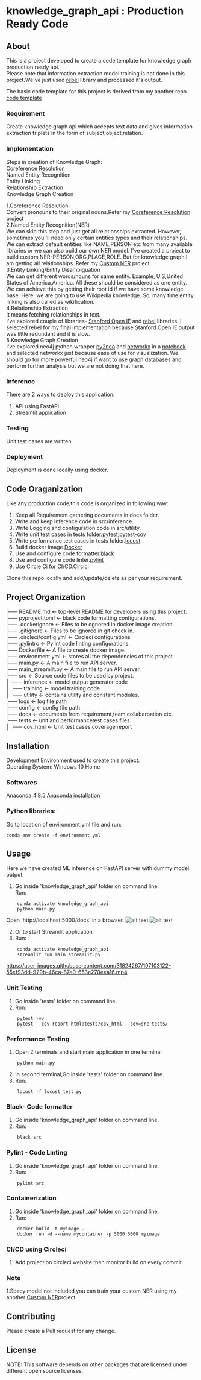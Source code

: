 # knowledge_graph_api : Production Ready Code


## About  
This is a project developed to create a code template for knowledge graph production ready api.    
Please note that information extraction model training is not done in this project.We've just used <a href="https://github.com/Babelscape/rebel">rebel</a> library and processed it's output.   


The basic code template for this project is derived from my another repo <a href="https://github.com/sarang0909/Code_Template">code template</a> 


### Requirement

Create knowledge graph api which accepts text data and gives information extraction triplets in the form of subject,object,relation.     
   
### Implementation   
Steps in creation of Knowledge Graph:   
Coreference Resolution    
Named Entity Recognition    
Entity Linking    
Relationship Extraction    
Knowledge Graph Creation    


1.Coreference Resolution:    
Convert pronouns to their original nouns.Refer my <a href="https://github.com/sarang0909/coreference_resolution_api">Coreference Resolution</a> project       
2.Named Entity Recognition(NER)      
We can skip this step and just get all relationships extracted. However, sometimes you 'll need only certain entities types and their relationships. We can extract default entities like NAME,PERSON etc from many available libraries or we can also build our own NER model. I've created a project to build custom NER-PERSON,ORG,PLACE,ROLE. But for knowledge graph,I am getting all relationships.
Refer my <a href="https://github.com/sarang0909/custom_ner_api">Custom NER</a> project.                
3.Entity Linking/Entity Disambiguation      
We can get different words/nouns for same entity. Example, U.S,United States of America,America. All these should be considered as one entity. We can achieve this by getting their root id if we have some knowledge base. Here, we are going to use Wikipedia knowledge. So, many time entity linking is also called as wikification.          
4.Relationship Extraction     
It means fetching relationships in text.     
I've explored couple of libraries- <a href="https://pypi.org/project/stanford-openie/1.0.1/"> Stanford Open IE</a> and <a href="https://github.com/Babelscape/rebel">rebel</a> libraries. 
I selected rebel for my final implementation because Stanford Open IE output was little redundant and it is slow.      
5.Knowledge Graph Creation     
I've explored neo4j python wrapper <a href="https://py2neo.org/2021.1/">py2neo</a> and <a href="https://networkx.org/">networkx</a> in a <a href="https://github.com/sarang0909/knowledge_graph_api/blob/master/src/training/graph_visualization.ipynb">notebook</a> and selected networkx just because ease of use for visualization. We should go for more powerful neo4j if want to use graph databases and perform further analysis but we are not doing that here.      



### Inference   
There are 2 ways to deploy this application.   
1. API using FastAPI.
2. Streamlit application

### Testing     
Unit test cases are written   

### Deployment 
Deployment is done locally using docker.   


## Code Oraganization   
Like any production code,this code is organized in following way:   
1. Keep all Requirement gathering documents in docs folder.       
2. Write and keep inference code in src/inference.   
3. Write Logging and configuration code in src/utility.      
4. Write unit test cases in tests folder.<a href="https://docs.pytest.org/en/7.1.x/">pytest</a>,<a href="https://pytest-cov.readthedocs.io/en/latest/readme.html">pytest-cov</a>    
5. Write performance test cases in tests folder.<a href="https://locust.io/">locust</a>     
6. Build docker image.<a href="https://www.docker.com/">Docker</a>  
7. Use and configure code formatter.<a href="https://black.readthedocs.io/en/stable/">black</a>     
8. Use and configure code linter.<a href="https://pylint.pycqa.org/en/latest/">pylint</a>     
9. Use Circle Ci for CI/CD.<a href="https://circleci.com/developer">Circlci</a>    
 
Clone this repo locally and add/update/delete as per your requirement.   
 
## Project Organization


├── README.md         		<- top-level README for developers using this project.    
├── pyproject.toml         		<- black code formatting configurations.    
├── .dockerignore         		<- Files to be ognored in docker image creation.    
├── .gitignore         		<- Files to be ignored in git check in.    
├── .circleci/config.yml         		<- Circleci configurations       
├── .pylintrc         		<- Pylint code linting configurations.    
├── Dockerfile         		<- A file to create docker image.    
├── environment.yml 	    <- stores all the dependencies of this project    
├── main.py 	    <- A main file to run API server.    
├── main_streamlit.py 	    <- A main file to run API server.  
├── src                     <- Source code files to be used by project.    
│       ├── inference 	        <- model output generator code   
│       ├── training 	        <- model training code  
│       ├── utility	        <- contains utility  and constant modules.   
├── logs                    <- log file path   
├── config                  <- config file path   
├── docs               <- documents from requirement,team collabaroation etc.   
├── tests               <- unit and performancetest cases files.   
│       ├── cov_html 	        <- Unit test cases coverage report    

## Installation
Development Environment used to create this project:  
Operating System: Windows 10 Home  

### Softwares
Anaconda:4.8.5  <a href="https://docs.anaconda.com/anaconda/install/windows/">Anaconda installation</a>   
 

### Python libraries:
Go to location of environment.yml file and run:  
```
conda env create -f environment.yml
```

 

## Usage
Here we have created ML inference on FastAPI server with dummy model output.

1. Go inside 'knowledge_graph_api' folder on command line.  
   Run:
  ``` 
      conda activate knowledge_graph_api  
      python main.py       
  ```
  Open 'http://localhost:5000/docs' in a browser.
![alt text](docs/fastapi_first.jpg?raw=true)
![alt text](docs/fastapi_second.jpg?raw=true)
 
2. Or to start Streamlit application  
5. Run:
  ``` 
      conda activate knowledge_graph_api  
      streamlit run main_streamlit.py 
  ```  



https://user-images.githubusercontent.com/31824267/197103122-55ef93dd-929b-46ca-87e0-653e270eea16.mp4


 
### Unit Testing
1. Go inside 'tests' folder on command line.
2. Run:
  ``` 
      pytest -vv 
      pytest --cov-report html:tests/cov_html --cov=src tests/ 
  ```
 
### Performance Testing
1. Open 2 terminals and start main application in one terminal  
  ``` 
      python main.py 
  ```

2. In second terminal,Go inside 'tests' folder on command line.
3. Run:
  ``` 
      locust -f locust_test.py  
  ```

### Black- Code formatter
1. Go inside 'knowledge_graph_api' folder on command line.
2. Run:
  ``` 
      black src 
  ```

### Pylint -  Code Linting
1. Go inside 'knowledge_graph_api' folder on command line.
2. Run:
  ``` 
      pylint src  
  ```

### Containerization
1. Go inside 'knowledge_graph_api' folder on command line.
2. Run:
  ``` 
      docker build -t myimage .  
      docker run -d --name mycontainer -p 5000:5000 myimage         
  ```


### CI/CD using Circleci
1. Add project on circleci website then monitor build on every commit.


### Note   
1.Spacy model not included,you can train your custom NER using my another <a href="https://github.com/sarang0909/custom_ner_api">Custom NER</a>project.    

## Contributing
Please create a Pull request for any change. 

## License


NOTE: This software depends on other packages that are licensed under different open source licenses.


